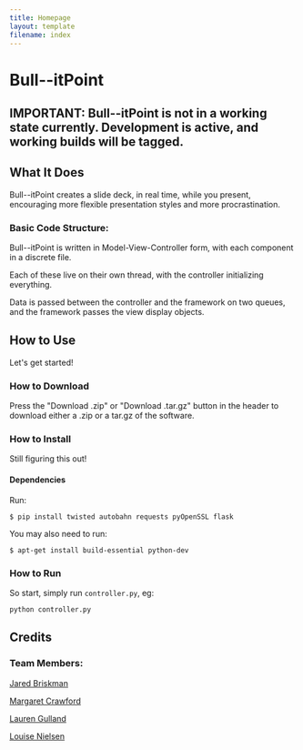 ```yaml
---
title: Homepage
layout: template
filename: index
---
```


# Bull--itPoint


## IMPORTANT: Bull--itPoint is not in a working state currently. Development is active, and working builds will be tagged.

## What It Does

Bull--itPoint creates a slide deck, in real time, while you present, encouraging more flexible presentation styles and more procrastination.

### Basic Code Structure:

Bull--itPoint is written in Model-View-Controller form, with each component in a discrete file.

Each of these live on their own thread, with the controller initializing everything.

Data is passed between the controller and the framework on two queues, and the framework passes the view display objects.

## How to Use

Let's get started!

### How to Download

Press the "Download .zip" or "Download .tar.gz" button in the header to download either a .zip  or a tar.gz of the software.

### How to Install

Still figuring this out!

#### Dependencies

Run:

```
$ pip install twisted autobahn requests pyOpenSSL flask
```

You may also need to run:

```
$ apt-get install build-essential python-dev
```

### How to Run

So start, simply run `controller.py`, eg:

```
python controller.py
```

## Credits

### Team Members:

[Jared Briskman](https://github.com/jaredbriskman "Jared's Github profile")

[Margaret Crawford](https://github.com/Margaretmcrawf "Margo's Github profile")

[Lauren Gulland](https://github.com/laurengulland "Lauren's Github profile")

[Louise Nielsen](https://github.com/nielsenlouise "Louise's Github profile")
